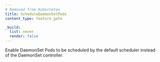 ```yaml
---
# Removed from Kubernetes
title: ScheduleDaemonSetPods
content_type: feature_gate

_build:
  list: never
  render: false
---
```

Enable DaemonSet Pods to be scheduled by the default scheduler instead
of the DaemonSet controller.
